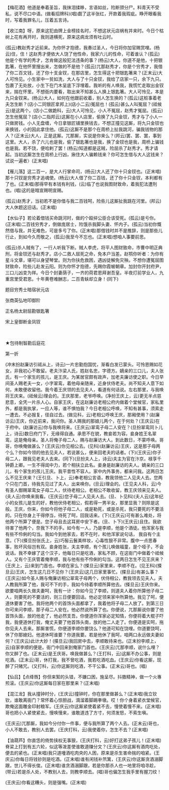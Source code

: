 <!-- { "loadSidebar": true } -->
【梅花酒】他道是奉着圣旨，我抹泪揉眵，言语如丝，险断颈分尸。料青天不受私，说不尽口中语。(做看招牌科)(唱)觑了这半张红，开款着我瑕疵。睁开眼看我时，写着我罪名儿，压着五言诗。

【收江南】呀，原来这犯由牌上金榜挂名时，不想这状元店祸有并来时。今日个枯树上花有再开时，我则道横死，原来这病龙须有吐云时。

(孤云)教赵秀才近前来。为你怀才抱德，我奏过圣人，今日将你加官赐赏哩。(杨云)住，住！这赵秀才便依大人饶了他性命，我家六儿的性命，可着谁认？(孤云)他是个有学的秀才，怎肯做这般犯法违条的事？(杨云)大人，你道不是他，十把银匙箸，在他怀里搜出来，怎做的不是他？(孤云)兀那赵秀才，你是个穷秀才，我借了你二百文钱，还了你十支金钗，在那店里，怎生得这十把银匙箸来？(正末云)大人可怜见。小生家中一贫如洗，大人与了十只金钗，我给了店家一只，余下九只。包裹了无处放，小生下在门木呈底下浮埋着。我听的有人唤我，我慌忙走取出金钗来，揣在怀里。不想衙内要看，取出来不知甚么人换上银匙箸。大人可怜见，本是九只金钗来。(杨云)大人，如何在他跟前收着，别人怎生换的？(孤云)这桩事着老夫怎生断？(店小二同银匠拿邦上)(店小二云)冤屈也！(孤云)甚么人叫冤屈？(祗候云)是这两个。(店小二做跪科，云)大人可怜见，小人不冤屈，赵秀才冤屈。(孤云)怎生他冤屈？(店小二指邦云)这厮在小人店里，偷换了九只金钗，秀才与了小人一只做房钱。小人无盘缠，今日拿银匠铺里换钱去，不想正撞见这厮，将九只金钗也来换钱，小的因此拿住他。(孤云)这厮不是那个在周桥上扯我跳河，骗我钱物的那人？(正末云)大人，正是这厮。兀那厮，实说是你来么？(邦云)罢、罢、罢，事到这里。大人，杀了六儿也是我，偷了银匙箸也是我，换了金钗也是我，周桥上骗钱也是我。若不饶，便哈剌了罢！(杨云)知道都是这贼，险屈杀了赵秀才。秀才请起。当初这厮怎生在周桥上行凶，揪住大人骗赖钱来？你可怎生借与大人这钱来？试说一遍者〉(正末唱)

【雁儿落】这二百一，是大人行掌命司，(杨云)大人还了你十只金钗也。(正末唱)那十只钗是穷秀才追魂使。(杨云)大人借了你二百钱，还了你十只金钗，本利都有了也。(正末唱)那得早有本钱有利钱，(云)临了也说我图财致命，着我犯法遭刑也。(唱)这的是暗宣赐明宣赐。

(孤云)赵秀才，当初若不是你借与我二百钱呵，险些儿这厮扯我跳在河里。(邦云)大人休题这旧话。(正末唱)

【水仙子】若论着借钱买命跳河时，做的个殴捽公臣合该受死。(孤云)是亏你。(正末唱)二百钱穷秀才，倒做庞居士，险饿杀我脚头妻、怀内子。(孤云)当初你慨然借与我，并无难色，可是多亏了你。(正末唱)那借钱时并不是推辞，则是那些儿行止，到如今久而敬之，(孤云)我至今不忘也。(正末唱)想咱人事要前思。

(孤云)杀人贼有了，一行人听我下断。贼人李虎，将平人图财致命，市曹中明正典刑，将金钗还与赵秀才。店小二救人屈死之命，免本户当差。赵鹗你听者：为你有星斗文章，堪可以身望琴堂。则为你扶危救困，遇凶徒解免灾殃。不想你遭冤屈图财致命，险些儿赴发云阳。则为你怀才抱德，先赐你霞帔朝章。加封你开封府尹，三口儿凶变为祥。今日个封妻荫子，一齐的荷君恩拜谢吾皇。半夜灯前学业人，九重宫里受君恩。十年黄卷难酬志，二百青蚨却立身！(同下)

题目穷秀士暗宿状元店

张商英弘地叩御阶

正名杨太尉屈勘银匙箸

宋上皇御断金凤钗

　
　



★包待制智勘后庭花

第一折

(冲末扮赵廉访引祗从上，诗云)一片忠勤抱国忧，渐看白发已蒙头。可怜恩赐如花女，非我初心不敢留。老夫汴梁人氏，姓赵名忠，字德方。嫡亲的三口儿，夫人张氏，有一个家生的孩儿，是王庆。为某居官颇有政声，加老夫廉访使之职。今日早间圣人赐老夫一女，小字翠鸾，着他母亲随来，近身伏侍老夫。尚不知夫人意下如何，未敢便收留他。我今着王庆领的去见夫人，看道有何话说。左右那里，与我唤将王庆来。(祗候云)理会的。王庆那里，老爷呼唤。(净扮王庆上，云)更无半点慈悲意，全凭一片杀人心。自家王庆，在这赵廉访老相公府内做着个堂候官，家私里外，都是我执掌，一应人等，谁不惧怕我？今日老相公呼唤，不知有甚事，须索走一遭去。不必报复，径自过去。(做见科，云)老相公呼唤王庆，那厢使用？(赵廉访云)王庆，你近前来，我问你。圣人赐我的那娘儿两个，在于何处？(王庆云)在于府中。(赵廉访云)你与我唤将来。(王庆云)翠鸾子母二人安在？(旦扮翠鸾同卜儿上，诗云)数日府门下，无缘得自通。承恩不在貌，教妾若为容。妾身姓王名翠鸾，这是俺母亲。圣人将俺子母二人，赐与赵廉访大人。到此数日，不蒙呼唤。哥哥，你唤俺做甚么？(王庆云)你见相公去。(见科)(赵廉访云)王庆，这是那子母两个么？你如今领的他去见夫人，若说甚么，便来回老夫的话者。(下)(王庆云)你子母二人，跟我见老夫人去来。(同下)(旦扮夫人上，诗云)夫主为官在汴京，禄享千钟爵上卿。一生不得闺中力，若个相扶立此名。妾身是赵廉访的夫人。嫡亲的三口儿，有个家生的孩儿王庆。我平昔性不容人。家中内外事务，都来问我。这两日怎么不见王庆来？(王引旦、卜上，云)奉老相公言语，教我领他二人见夫人去。您两个只在门首，待我先见过了夫人，出来唤你。(旦云)理会的。(王见夫人科，云)今有圣人御赐翠鸾女子母二人，伏待老相公。老相公不敢收留，教王庆领来见夫人。(夫人云)你唤来我看。(王庆云)您子母二人见夫人去。(旦、卜见科)(夫人云)这年纪小的女孩儿是生的好，教他伏侍老相公，假若得一男半女，那里显我？则除是这般。王庆，你来，你如今将他子母二人，或是勒死，或是杀死，我只要死的不要活的。只在你身上干得停当，待死了呵，回我话来。(下)(王庆云)可有甚么难处，将他两个所算了便是。您子母且去这耳房中安下者。(旦、卜下)(王庆云)且住。我欲待害了他两个，奈我下不的手。如今有一人，乃是李顺，他是个酒徒。他浑家与我有些不伶俐的勾当。我如今到他家去，若不在时，和他浑家说句话，
我自有个主意。(下)(搽旦扮张氏上，云)巧髻云鬟美样妆，心毒性狠不非常。腹中一点思春事，败坏风俗岂有双。妾身姓张，夫主李顺，有个孩儿唤做福童，是个哑子，不会说话。我不幸嫁了这个汉子，他每日只是吃酒，家私不顾，在这衙门中做着个祗候人。又有个王庆管着俺李顺，我与他有些不伶俐的勾当。这两日怎生不见王庆来？(王庆上，云)来到门首也。李顺在家么？(搽旦云)家里来，李顺不在。(见王科)(搽旦云)王庆，怎生这几日不见你？(王庆云)这几日家里事忙。(搽旦云)有甚么事？(王庆云)如今圣人赐与俺廉访相公翠鸾子母两个，伏侍相公，教我领去见夫人。夫人教我所算了他，我可不下的手，我如今待着李顺所算他去。(搽旦云)王庆你来。欲要咱两长久做夫妻呵，我有一计：你如今见了李顺，则道夫人着你所算他子母二人，则要死的不要活的，则三日便要回话。他必定领来家中所算他。我见了呵，便道休要害了他。我将他两个的首饰头面都拿了，我着他将子母二人放了。到第三日你可来问李顺，那子母二人安在。他必然说所算了也。你便说，兀那厮说你要了他首饰头面，放的他走了，他必然支吾。你便道你浑家必定知情，你便将着大棍子吓我，我便道休打我，俺丈夫要了他首饰头南，放的他二人走了。你便道是实呵，拖你见夫人去来。那厮害慌，你便道李顺你要饶么？他道可知在饶哩。你道要饶呵，休了你那媳妇。他道休呵谁要？你道我要。若是他休了我呵，咱两口永远做夫妻如何？(王庆云)此计大妙！(搽旦云)我回房中去，李顺敢待来也。(正末扮李顺上，云)自家李顺的便是。衙门中回来到俺家门首也。(王庆云)兀那李顺，说什么哩？你又醉了也。(正末云)是王庆哥。唤我做甚么？(王打科，云)这厮不办公事，则是吃酒。(正末云)哥，休打我，我不曾吃酒，我若吃酒吃血。(王庆云)你看这厮，现醉了只赌咒。(又打科，云)你这厮则吃酒，不干公事。(正末云)哥也。(唱)

【仙吕】【点绛唇】你但来絮的头错，不嫌口困，施呈尽。抖擞精神，做一个火專煎滚。(王庆云)你这厮每日家在那里来？(正末唱)

【混江龙】我从撞钟时分，(王庆云)撞钟时，你在那里做甚么？(正末唱)我立钦钦，谁敢离衙门？常怀着心惊胆战，滴溜着脚踢拳墩。哎！你个身着紧衣堂候官，欺俺这面雕金印射粮军。(王庆云)你这厮紧使着紧不去，慢使着慢不来。(正末唱)哥也把小人紧使紧去，慢唤慢来，谁敢道违了方寸，何须发怒，不索生嗔。

(王庆云)兀那厮，我如今分付你一件事，便与我所算了两个人去。(正末云)哥也，小人不敢去，教别人去罢。(王庆打科，云)我使着你，怎生不去？(正末唱)

【油葫芦】你直恁的倚势挟权无事狠，(王庆打科，云)好打这弟子孩儿！(正末唱)脊梁上打到有五六轮，似这等泼差使谁敢道赚分文？(王庆云)你这厮有酒肉吃处，便去的紧也。(正末唱)我只道噇酒吃肉央的人困，原来是杀生害命揣的咱紧。(王庆云)你每日将钱钞则是吃酒。(正末唱)谁有闲钱补笊篱，(王庆云)你这厮贪酒溺脚跟，世儿不得长俊。(正末唱)谁贪酒溺脚跟，若是你那杀人也一地里将咱寻趁，(带云)若是杀人处，不教别人去，则教李顺去。(唱)哥也偏怎生我手里有握刀纹！

(王庆云)你看这糟头，则是强嘴。(正末唱)

